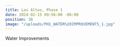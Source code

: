 ```yaml
---
title: Los Altos, Phase 1
date: 2024-02-15 09:56:00 -06:00
position: 38
image: "/uploads/PH1_WATER%20IMPROVEMENTS_1.jpg"
---
```


Water Improvements